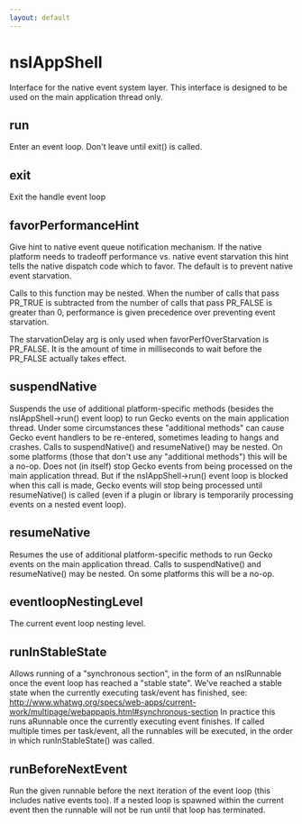 ```yaml
---
layout: default
---
```


# nsIAppShell #

Interface for the native event system layer.  This interface is designed
to be used on the main application thread only.


## run ##

Enter an event loop.  Don't leave until exit() is called.


## exit ##

Exit the handle event loop


## favorPerformanceHint ##

Give hint to native event queue notification mechanism. If the native
platform needs to tradeoff performance vs. native event starvation this
hint tells the native dispatch code which to favor.  The default is to
prevent native event starvation.

Calls to this function may be nested. When the number of calls that pass
PR_TRUE is subtracted from the number of calls that pass PR_FALSE is
greater than 0, performance is given precedence over preventing event
starvation.

The starvationDelay arg is only used when favorPerfOverStarvation is
PR_FALSE. It is the amount of time in milliseconds to wait before the
PR_FALSE actually takes effect.


## suspendNative ##

Suspends the use of additional platform-specific methods (besides the
nsIAppShell->run() event loop) to run Gecko events on the main
application thread.  Under some circumstances these "additional methods"
can cause Gecko event handlers to be re-entered, sometimes leading to
hangs and crashes.  Calls to suspendNative() and resumeNative() may be
nested.  On some platforms (those that don't use any "additional
methods") this will be a no-op.  Does not (in itself) stop Gecko events
from being processed on the main application thread.  But if the
nsIAppShell->run() event loop is blocked when this call is made, Gecko
events will stop being processed until resumeNative() is called (even
if a plugin or library is temporarily processing events on a nested
event loop).


## resumeNative ##

Resumes the use of additional platform-specific methods to run Gecko
events on the main application thread.  Calls to suspendNative() and
resumeNative() may be nested.  On some platforms this will be a no-op.


## eventloopNestingLevel ##

The current event loop nesting level.


## runInStableState ##

Allows running of a "synchronous section", in the form of an nsIRunnable
once the event loop has reached a "stable state". We've reached a stable
state when the currently executing task/event has finished, see:
http://www.whatwg.org/specs/web-apps/current-work/multipage/webappapis.html#synchronous-section
In practice this runs aRunnable once the currently executing event
finishes. If called multiple times per task/event, all the runnables will
be executed, in the order in which runInStableState() was called.


## runBeforeNextEvent ##

Run the given runnable before the next iteration of the event loop (this
includes native events too). If a nested loop is spawned within the current
event then the runnable will not be run until that loop has terminated.

